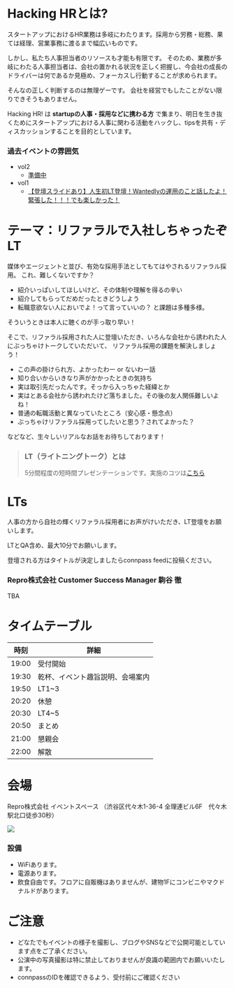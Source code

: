 # Hacking HRとは?

スタートアップにおけるHR業務は多岐にわたります。採用から労務・総務、果ては経理、営業事務に渡るまで幅広いものです。

しかし、私たち人事担当者のリソースも才能も有限です。
そのため、業務が多岐にわたる人事担当者は、会社の置かれる状況を正しく把握し、今会社の成長のドライバーは何であるか見極め、フォーカスし行動することが求められます。

そんなの正しく判断するのは無理ゲーです。
会社を経営でもしたことがない限りできそうもありません。

Hacking HR! は **startupの人事・採用などに携わる方** で集まり、明日を生き抜くためにスタートアップにおける人事に関わる活動をハックし、tipsを共有・ディスカッションすることを目的としています。

### 過去イベントの雰囲気

- vol2
    - [準備中]()
- vol1
    - [【登壇スライドあり】人生初LT登壇！Wantedlyの運用のこと話したよ！緊張した！！！でも楽しかった！](https://www.wantedly.com/companies/dip/post_articles/127060])

# テーマ：リファラルで入社しちゃったぞLT

媒体やエージェントと並び、有効な採用手法としてもてはやされるリファラル採用。
これ、難しくないですか？

- 紹介いっぱいしてほしいけど、その体制や理解を得るの辛い
- 紹介してもらってだめだったときどうしよう
- 転職意欲ない人においでよ！って言っていいの？
と課題は多種多様。

そういうときは本人に聴くのが手っ取り早い！

そこで、リファラル採用された人に登壇いただき、いろんな会社から誘われた人にぶっちゃけトークしていただいて、
リファラル採用の課題を解決しましょう！

- この声の掛けられ方、よかったわー or ないわー話
- 知り合いからいきなり声がかかったときの気持ち
- 実は取引先だったんです。そっから入っちゃた経緯とか
- 実はとある会社から誘われたけど落ちました。その後の友人関係難しいよね！
- 普通の転職活動と異なっていたところ（安心感・懸念点）
- ぶっちゃけリファラル採用ってしたいと思う？されてよかった？

などなど、生々しいリアルなお話をお待ちしております！


> ### LT（ライトニングトーク）とは
> 5分間程度の短時間プレゼンテーションです。実施のコツは[こちら](http://develtips.com/etc/239)

# LTs

人事の方から自社の輝くリファラル採用者にお声がけいただき、LT登壇をお願いします。

LTとQA含め、最大10分でお願いします。

登壇される方はタイトルが決定しましたらconnpass feedに投稿ください。

### Repro株式会社 Customer Success Manager 駒谷 徹
TBA


# タイムテーブル

時刻 | 詳細
--- | ---
19:00 | 受付開始
19:30 | 乾杯、イベント趣旨説明、会場案内
19:50 | LT1~3
20:20 | 休憩
20:30 | LT4~5
20:50 | まとめ
21:00 | 懇親会
22:00 | 解散

# 会場

Repro株式会社 イベントスペース （渋谷区代々木1-36-4 全理連ビル6F　代々木駅北口徒歩30秒）

![](https://img.esa.io/uploads/production/attachments/2285/2018/07/26/21575/1e37e577-377a-4c99-88d0-a84accdce5be.jpg)

### 設備

- WiFiあります。
- 電源あります。
- 飲食自由です。フロアに自販機はありませんが、建物1Fにコンビニやマクドナルドがあります。

# ご注意

- どなたでもイベントの様子を撮影し、ブログやSNSなどで公開可能としています点をご了承ください。
- 公演中の写真撮影は特に禁止しておりませんが良識の範囲内でお願いいたします。
- connpassのIDを確認できるよう、受付前にご確認ください